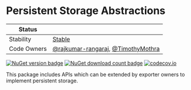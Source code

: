 # Persistent Storage Abstractions

| Status        |           |
| ------------- |-----------|
| Stability     |  [Stable](../../README.md#stable)|
| Code Owners   |  [@rajkumar-rangaraj](https://github.com/rajkumar-rangaraj/), [@TimothyMothra](https://github.com/TimothyMothra)|

[![NuGet version badge](https://img.shields.io/nuget/v/OpenTelemetry.PersistentStorage.Abstractions)](https://www.nuget.org/packages/OpenTelemetry.PersistentStorage.Abstractions)
[![NuGet download count badge](https://img.shields.io/nuget/dt/OpenTelemetry.PersistentStorage.Abstractions)](https://www.nuget.org/packages/OpenTelemetry.PersistentStorage.Abstractions)
[![codecov.io](https://codecov.io/gh/open-telemetry/opentelemetry-dotnet-contrib/branch/main/graphs/badge.svg?flag=unittests-PersistentStorage)](https://app.codecov.io/gh/open-telemetry/opentelemetry-dotnet-contrib?flags[0]=unittests-PersistentStorage)

This package includes APIs which can be extended by exporter owners to implement
persistent storage.
